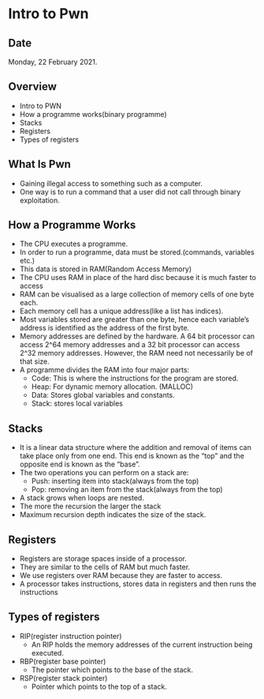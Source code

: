 # Intro to Pwn
## Date 
Monday, 22 February 2021.
## Overview
- Intro to PWN
- How a programme works(binary programme)
- Stacks
- Registers
- Types of registers

## What Is Pwn
- Gaining illegal access to something such as a computer.
- One way is to run a command that a user did not call through binary exploitation.

## How a Programme Works
- The CPU executes a programme.
- In order to run a programme, data must be stored.(commands, variables etc.)
- This data is stored in RAM(Random Access Memory)
- The CPU uses RAM in place of the hard disc because it is much faster to access
- RAM can be visualised as a large collection of memory cells of one byte each. 
- Each memory cell has a unique address(like a list has indices). 
- Most variables stored are greater than one byte, hence each variable’s address is identified as the address of the first byte.
- Memory addresses are defined by the hardware. A 64 bit processor can access 2^64 memory addresses and a 32 bit processor can access 2^32 memory addresses. However, the RAM need not necessarily be of that size.
- A programme divides the RAM into four major parts:
  * Code: This is where the instructions for the program are stored.
  * Heap: For dynamic memory allocation. (MALLOC) 
  * Data: Stores global variables and constants.
  * Stack: stores local variables

## Stacks
- It is a linear data structure where the addition and removal of items can take place only from one end. This end is known as the “top” and the opposite end is known as the “base”.
- The two operations you can perform on a stack are:
  * Push: inserting item into stack(always from the top)
  * Pop: removing an item from the stack(always from the top)
- A stack grows when loops are nested. 
- The more the recursion the larger the stack
- Maximum recursion depth indicates the size of the stack.

## Registers
- Registers are storage spaces inside of a processor. 
- They are similar to the cells of RAM but much faster. 
- We use registers over RAM because they are faster to access.
- A processor takes instructions, stores data in registers and then runs the instructions

## Types of registers
- RIP(register instruction pointer)
  * An RIP holds the memory addresses of the current instruction being executed.
- RBP(register base pointer)
  * The pointer which points to the base of the stack.
- RSP(register stack pointer)
  * Pointer which points to the top of a stack.


